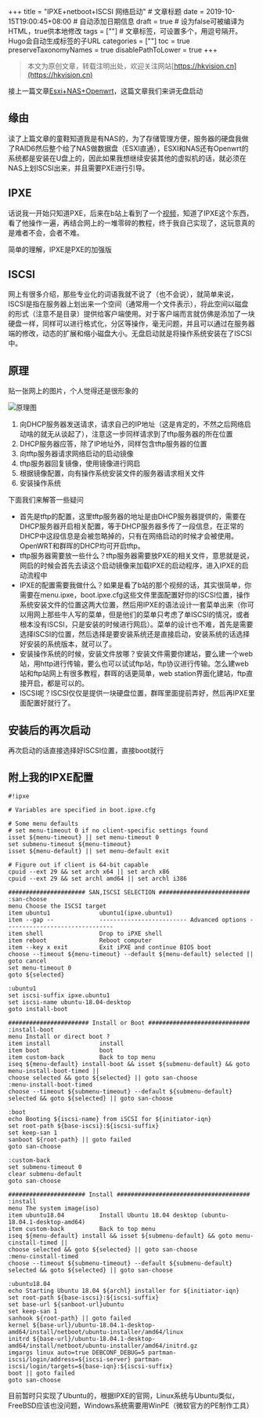+++
title = "IPXE+netboot+ISCSI 网络启动"  # 文章标题
date = 2019-10-15T19:00:45+08:00  # 自动添加日期信息
draft = true  # 设为false可被编译为HTML，true供本地修改
tags = [""]  # 文章标签，可设置多个，用逗号隔开。Hugo会自动生成标签的子URL
categories = [""]
toc = true
preserveTaxonomyNames = true
disablePathToLower = true
+++

> 本文为原创文章，转载注明出处，欢迎关注网站[https://hkvision.cn](https://hkvision.cn)

接上一篇文章[Esxi+NAS+Openwrt](https://hkvision.cn/2019/10/07/esxi-nas-openwrt/)，这篇文章我们来讲无盘启动

## 缘由
读了上篇文章的童鞋知道我是有NAS的，为了存储管理方便，服务器的硬盘我做了RAID6然后整个给了NAS做数据盘（ESXI直通），ESXI和NAS还有Openwrt的系统都是安装在U盘上的，因此如果我想继续安装其他的虚拟机的话，就必须在NAS上划ISCSI出来，并且需要PXE进行引导。

## IPXE
话说我一开始只知道PXE，后来在b站上看到了一个[视频](https://www.bilibili.com/video/av54581193?from=search&seid=15415418677811388691)，知道了IPXE这个东西，看了他操作一遍，再结合网上的一堆零碎的教程，终于我自己实现了，这玩意真的是难者不会，会者不难。

简单的理解，IPXE是PXE的加强版

## ISCSI
网上有很多介绍，那些专业化的词语我就不说了（也不会说），就简单来说，ISCSI是指在服务器上划出来一个空间（通常用一个文件表示），将此空间以磁盘的形式（注意不是目录）提供给客户端使用。对于客户端而言就仿佛是添加了一块硬盘一样，同样可以进行格式化，分区等操作，毫无问题，并且可以通过在服务器端的修改，动态的扩展和缩小磁盘大小。无盘启动就是将操作系统安装在了ISCSI中。

## 原理
贴一张网上的图片，个人觉得还是很形象的

![原理图](https://timgsa.baidu.com/timg?image&quality=80&size=b9999_10000&sec=1571148967074&di=361a6315668ce948410d357b8e764919&imgtype=jpg&src=http%3A%2F%2Fimg1.imgtn.bdimg.com%2Fit%2Fu%3D1783510831%2C2864552118%26fm%3D214%26gp%3D0.jpg)

1. 向DHCP服务器发送请求，请求自己的IP地址（这是肯定的，不然之后网络启动啥的就无从谈起了），注意这一步同样请求到了tftp服务器的所在位置
2. DHCP服务器应答，除了IP地址外，同样包含tftp服务器的位置
3. 向tftp服务器请求网络启动的启动镜像
4. tftp服务器回复镜像，使用镜像进行网启
5. 根据镜像配置，向有操作系统安装文件的服务器请求相关文件
6. 安装操作系统

下面我们来解答一些疑问
- 首先是tftp的配置，这里tftp服务器的地址是由DHCP服务器提供的，需要在DHCP服务器开启相关配置，等于DHCP服务器多传了一段信息，在正常的DHCP中这段信息是会被忽略掉的，只有在网络启动的时候才会被使用。OpenWRT和群晖的DHCP均可开启tftp。
- tftp服务器需要放一些什么？tftp服务器需要放PXE的相关文件，意思就是说，网启的时候会首先去读这个启动镜像来加载IPXE的启动程序，进入IPXE的启动流程中
- IPXE的配置需要我做什么？如果是看了b站的那个视频的话，其实很简单，你需要在menu.ipxe，boot.ipxe.cfg这些文件里面配置好你的ISCSI位置，操作系统安装文件的位置这两大位置，然后用IPXE的语法设计一套菜单出来（你可以用网上那些牛人写的菜单，但是他们的菜单只考虑了单ISCSI的情况，或者根本没有ISCSI，只是安装的时候进行网启）。菜单的设计也不难，首先是需要选择ISCSI的位置，然后选择是要安装系统还是直接启动，安装系统的话选择好安装的系统版本，就可以了。
- 安装操作系统的时候，安装文件放哪？安装文件需要你建站，要么建一个web站，用http进行传输，要么也可以试试ftp站，ftp协议进行传输。怎么建web站和ftp站网上有很多教程，群晖的话更简单，web station界面化建站，ftp直接开启，都是可以的。
- ISCSI呢？ISCSI仅仅是提供一块硬盘位置，群晖里面提前弄好，然后再IPXE里面配置好就行了。

## 安装后的再次启动
再次启动的话直接选择好ISCSI位置，直接boot就行

## 附上我的IPXE配置
```
#!ipxe

# Variables are specified in boot.ipxe.cfg

# Some menu defaults
# set menu-timeout 0 if no client-specific settings found
isset ${menu-timeout} || set menu-timeout 0
set submenu-timeout ${menu-timeout}
isset ${menu-default} || set menu-default exit

# Figure out if client is 64-bit capable
cpuid --ext 29 && set arch x64 || set arch x86
cpuid --ext 29 && set archl amd64 || set archl i386

###################### SAN,ISCSI SELECTION ##########################
:san-choose
menu Choose the ISCSI target
item ubuntu1              ubuntu1(ipxe.ubuntu1)
item --gap --             ------------------------- Advanced options -------------------------------
item shell                Drop to iPXE shell
item reboot               Reboot computer
item --key x exit         Exit iPXE and continue BIOS boot               
choose --timeout ${menu-timeout} --default ${menu-default} selected || goto cancel
set menu-timeout 0
goto ${selected}

:ubuntu1
set iscsi-suffix ipxe.ubuntu1
set iscsi-name ubuntu-18.04-desktop
goto install-boot

####################### Install or Boot #############################
:install-boot
menu Install or direct boot ?
item install              install
item boot                 boot
item custom-back          Back to top menu
iseq ${menu-default} install-boot && isset ${submenu-default} && goto menu-install-boot-timed ||
choose selected && goto ${selected} || goto san-choose
:menu-install-boot-timed
choose --timeout ${submenu-timeout} --default ${submenu-default} selected && goto ${selected} || goto san-choose

:boot
echo Booting ${iscsi-name} from iSCSI for ${initiator-iqn}
set root-path ${base-iscsi}:${iscsi-suffix}
set keep-san 1
sanboot ${root-path} || goto failed
goto san-choose

:custom-back
set submenu-timeout 0
clear submenu-default
goto san-choose

###################### Install ######################################
:install
menu The system image(iso)
item ubuntu18.04          Install Ubuntu 18.04 desktop (ubuntu-18.04.1-desktop-amd64)
item custom-back          Back to top menu
iseq ${menu-default} install && isset ${submenu-default} && goto menu-cinstall-timed ||
choose selected && goto ${selected} || goto san-choose
:menu-cinstall-timed
choose --timeout ${submenu-timeout} --default ${submenu-default} selected && goto ${selected} || goto san-choose

:ubuntu18.04
echo Starting Ubuntu 18.04 ${archl} installer for ${initiator-iqn}
set root-path ${base-iscsi}:${iscsi-suffix}
set base-url ${sanboot-url}ubuntu
set keep-san 1
sanhook ${root-path} || goto failed
kernel ${base-url}/ubuntu-18.04.1-desktop-amd64/install/netboot/ubuntu-installer/amd64/linux
initrd ${base-url}/ubuntu-18.04.1-desktop-amd64/install/netboot/ubuntu-installer/amd64/initrd.gz
imgargs linux auto=true DEBCONF_DEBUG=5 partman-iscsi/login/address=${iscsi-server} partman-iscsi/login/targets=${base-iqn}:${iscsi-suffix}
boot || goto failed
goto san-choose
```
目前暂时只实现了Ubuntu的，根据IPXE的官网，Linux系统与Ubuntu类似，FreeBSD应该也没问题，Windows系统需要用WinPE（微软官方的PE制作工具）
